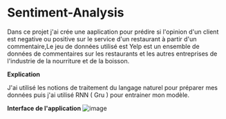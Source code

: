 # Sentiment-Analysis
Dans ce projet j'ai crée une aaplication pour prédire si l'opinion d'un client  est negative ou positive sur le service d'un restaurant à partir d'un commentaire,Le jeu de données utilisé est Yelp est un ensemble de données de commentaires sur les restaurants et les autres entreprises de l'industrie de la nourriture et de la boisson.


**Explication**

J'ai utilisé les notions de traitement du langage naturel pour préparer mes données puis j'ai utilisé RNN ( Gru ) pour entrainer mon modèle.

**Interface de l'application**
![image](https://user-images.githubusercontent.com/82270887/210051418-a6903a3d-8723-48ef-ad9c-6ffa8a22d9d7.png)

